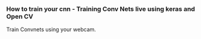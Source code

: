 ###  How to train your cnn - Training Conv Nets live using keras and Open CV

Train Convnets using your webcam.
